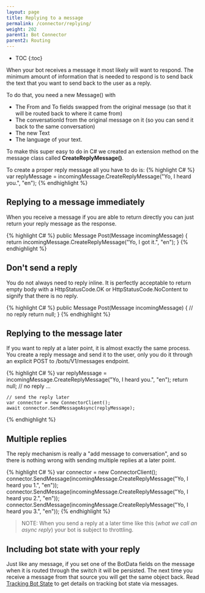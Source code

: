 ```yaml
---
layout: page
title: Replying to a message
permalink: /connector/replying/
weight: 202
parent1: Bot Connector
parent2: Routing
---
```



* TOC
{:toc}

When your bot receives a message it most likely will want to respond. The minimum amount of information that is needed
to respond is to send back the text that you want to send back to the user as a reply.  

To do that, you need a new Message() with
 
* The From and To fields swapped from the original message (so that it will be routed back to where it came from)
* The conversationId from the original message on it (so you can send it back to the same conversation)
* The new Text
* The language of your text.

To make this super easy to do in C# we created an extension method on the message class called **CreateReplyMessage()**.

To create a proper reply message all you have to do is:
{% highlight C# %}
    var replyMessage = incomingMessage.CreateReplyMessage("Yo, I heard you.", "en");
{% endhighlight %}

## Replying to a message immediately
When you receive a message if you are able to return directly you can just return your reply message as the response.

{% highlight C# %}
    public Message Post(Message incomingMessage)
    {
        return incomingMessage.CreateReplyMessage("Yo, I got it.", "en");
    }
{% endhighlight %}

## Don't send a reply
You do not always need to reply inline.  It is perfectly acceptable to return empty body with a HttpStatusCode.OK 
or HttpStatusCode.NoContent to signify that there is no reply.

{% highlight C# %}
    public Message Post(Message incomingMessage)
    {
        // no reply
        return null;
    }
{% endhighlight %}
 
## Replying to the message later

If you want to reply at a later point, it is almost exactly the same process.  You create a reply message and
send it to the user, only you do it through an explicit POST to /bots/V1/messages endpoint.

{% highlight C# %}
    var replyMessage =  incomingMessage.CreateReplyMessage("Yo, I heard you.", "en");
    return null; // no reply
    ...

    // send the reply later    
    var connector = new ConnectorClient();
    await connector.SendMessageAsync(replyMessage); 
       
{% endhighlight %}

## Multiple replies
The reply mechanism is really a "add message to conversation", and so there is nothing wrong with sending
multiple replies at a later point. 

{% highlight C# %}
    var connector = new ConnectorClient();
    connector.SendMessage(incomingMessage.CreateReplyMessage("Yo, I heard you 1.", "en"));
    connector.SendMessage(incomingMessage.CreateReplyMessage("Yo, I heard you 2.", "en"));
    connector.SendMessage(incomingMessage.CreateReplyMessage("Yo, I heard you 3.", "en"));
{% endhighlight %}

> NOTE: When you send a reply at a later time like this (*what we call an async reply*) your bot
is subject to throttling.

## Including bot state with your reply 
Just like any message, if you set one of the BotData fields on the message when it is routed through the
switch it will be persisted.  The next time you receive a message from that source you will
get the same object back. Read [Tracking Bot State](/connector/tracking-bot-state) to get details on tracking
bot state via messages.  


